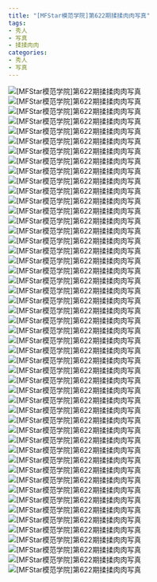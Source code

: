 ```yaml
---
title: "[MFStar模范学院]第622期揉揉肉肉写真"
tags: 
- 秀人
- 写真
- 揉揉肉肉
categories:
- 秀人
- 写真
---
```


![[MFStar模范学院]第622期揉揉肉肉写真](https://img.ilovese.xyz/1734712189714.webp)
![[MFStar模范学院]第622期揉揉肉肉写真](https://img.ilovese.xyz/1734712191130.webp)
![[MFStar模范学院]第622期揉揉肉肉写真](https://img.ilovese.xyz/1734712192863.webp)
![[MFStar模范学院]第622期揉揉肉肉写真](https://img.ilovese.xyz/1734712194773.webp)
![[MFStar模范学院]第622期揉揉肉肉写真](https://img.ilovese.xyz/1734712196149.webp)
![[MFStar模范学院]第622期揉揉肉肉写真](https://img.ilovese.xyz/1734712197881.webp)
![[MFStar模范学院]第622期揉揉肉肉写真](https://img.ilovese.xyz/1734712199397.webp)
![[MFStar模范学院]第622期揉揉肉肉写真](https://img.ilovese.xyz/1734712201305.webp)
![[MFStar模范学院]第622期揉揉肉肉写真](https://img.ilovese.xyz/1734712202820.webp)
![[MFStar模范学院]第622期揉揉肉肉写真](https://img.ilovese.xyz/1734712204778.webp)
![[MFStar模范学院]第622期揉揉肉肉写真](https://img.ilovese.xyz/1734712206631.webp)
![[MFStar模范学院]第622期揉揉肉肉写真](https://img.ilovese.xyz/1734712208369.webp)
![[MFStar模范学院]第622期揉揉肉肉写真](https://img.ilovese.xyz/1734712210093.webp)
![[MFStar模范学院]第622期揉揉肉肉写真](https://img.ilovese.xyz/1734712211539.webp)
![[MFStar模范学院]第622期揉揉肉肉写真](https://img.ilovese.xyz/1734712213002.webp)
![[MFStar模范学院]第622期揉揉肉肉写真](https://img.ilovese.xyz/1734712214640.webp)
![[MFStar模范学院]第622期揉揉肉肉写真](https://img.ilovese.xyz/1734712216006.webp)
![[MFStar模范学院]第622期揉揉肉肉写真](https://img.ilovese.xyz/1734712217434.webp)
![[MFStar模范学院]第622期揉揉肉肉写真](https://img.ilovese.xyz/1734712218999.webp)
![[MFStar模范学院]第622期揉揉肉肉写真](https://img.ilovese.xyz/1734712220593.webp)
![[MFStar模范学院]第622期揉揉肉肉写真](https://img.ilovese.xyz/1734712222472.webp)
![[MFStar模范学院]第622期揉揉肉肉写真](https://img.ilovese.xyz/1734712224413.webp)
![[MFStar模范学院]第622期揉揉肉肉写真](https://img.ilovese.xyz/1734712225964.webp)
![[MFStar模范学院]第622期揉揉肉肉写真](https://img.ilovese.xyz/1734712227312.webp)
![[MFStar模范学院]第622期揉揉肉肉写真](https://img.ilovese.xyz/1734712228677.webp)
![[MFStar模范学院]第622期揉揉肉肉写真](https://img.ilovese.xyz/1734712230105.webp)
![[MFStar模范学院]第622期揉揉肉肉写真](https://img.ilovese.xyz/1734712231600.webp)
![[MFStar模范学院]第622期揉揉肉肉写真](https://img.ilovese.xyz/1734712233137.webp)
![[MFStar模范学院]第622期揉揉肉肉写真](https://img.ilovese.xyz/1734712234707.webp)
![[MFStar模范学院]第622期揉揉肉肉写真](https://img.ilovese.xyz/1734712236479.webp)
![[MFStar模范学院]第622期揉揉肉肉写真](https://img.ilovese.xyz/1734712237756.webp)
![[MFStar模范学院]第622期揉揉肉肉写真](https://img.ilovese.xyz/1734712239275.webp)
![[MFStar模范学院]第622期揉揉肉肉写真](https://img.ilovese.xyz/1734712240634.webp)
![[MFStar模范学院]第622期揉揉肉肉写真](https://img.ilovese.xyz/1734712242177.webp)
![[MFStar模范学院]第622期揉揉肉肉写真](https://img.ilovese.xyz/1734712244304.webp)
![[MFStar模范学院]第622期揉揉肉肉写真](https://img.ilovese.xyz/1734712245488.webp)
![[MFStar模范学院]第622期揉揉肉肉写真](https://img.ilovese.xyz/1734712246805.webp)
![[MFStar模范学院]第622期揉揉肉肉写真](https://img.ilovese.xyz/1734712248326.webp)
![[MFStar模范学院]第622期揉揉肉肉写真](https://img.ilovese.xyz/1734712250485.webp)
![[MFStar模范学院]第622期揉揉肉肉写真](https://img.ilovese.xyz/1734712251928.webp)
![[MFStar模范学院]第622期揉揉肉肉写真](https://img.ilovese.xyz/1734712253979.webp)
![[MFStar模范学院]第622期揉揉肉肉写真](https://img.ilovese.xyz/1734712255440.webp)
![[MFStar模范学院]第622期揉揉肉肉写真](https://img.ilovese.xyz/1734712256971.webp)
![[MFStar模范学院]第622期揉揉肉肉写真](https://img.ilovese.xyz/1734712258398.webp)
![[MFStar模范学院]第622期揉揉肉肉写真](https://img.ilovese.xyz/1734712260377.webp)
![[MFStar模范学院]第622期揉揉肉肉写真](https://img.ilovese.xyz/1734712262459.webp)
![[MFStar模范学院]第622期揉揉肉肉写真](https://img.ilovese.xyz/1734712263754.webp)
![[MFStar模范学院]第622期揉揉肉肉写真](https://img.ilovese.xyz/1734712265606.webp)
![[MFStar模范学院]第622期揉揉肉肉写真](https://img.ilovese.xyz/1734712267418.webp)
